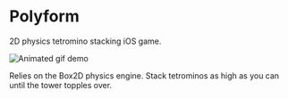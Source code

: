 # Polyform

2D physics tetromino stacking iOS game.

![Animated gif demo](https://user-images.githubusercontent.com/12202734/44002592-28a7900e-9e13-11e8-91e6-f9b794657d91.gif)

Relies on the Box2D physics engine. Stack tetrominos as high as you can until the tower topples over.

